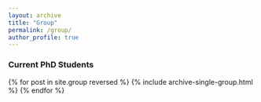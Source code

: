 ```yaml
---
layout: archive
title: "Group"
permalink: /group/
author_profile: true
---
```


### Current PhD Students

{% for post in site.group reversed %}
  {% include archive-single-group.html %}
{% endfor %}
